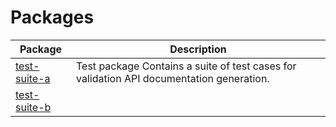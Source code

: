 # Packages

| Package | Description |
| - | - |
| [test-suite-a](docs/test-suite-a) | Test package Contains a suite of test cases for validation API documentation generation. |
| [test-suite-b](docs/test-suite-b) | |
